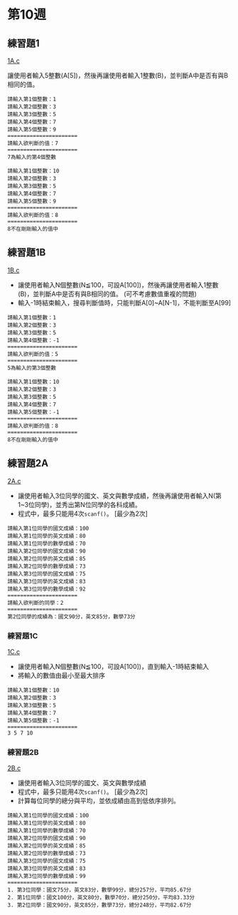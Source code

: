 # 第10週

## 練習題1

[1A.c](1A.c)

讓使用者輸入5整數(A[5])，然後再讓使用者輸入1整數(B)，並判斷A中是否有與B相同的值。

```
請輸入第1個整數：1
請輸入第2個整數：3
請輸入第3個整數：5
請輸入第4個整數：7
請輸入第5個整數：9
======================
請輸入欲判斷的值：7
======================
7為輸入的第4個整數
```

```
請輸入第1個整數：10
請輸入第2個整數：3
請輸入第3個整數：5
請輸入第4個整數：7
請輸入第5個整數：9
======================
請輸入欲判斷的值：8
======================
8不在剛剛輸入的值中
```

## 練習題1B

[1B.c](1B.c)

- 讓使用者輸入N個整數(N≦100，可設A[100])，然後再讓使用者輸入1整數(B)，並判斷A中是否有與B相同的值。 (可不考慮數值重複的問題)
- 輸入-1時結束輸入，搜尋判斷值時，只能判斷A[0]~A[N-1]，不能判斷至A[99]

```
請輸入第1個整數：1
請輸入第2個整數：3
請輸入第3個整數：5
請輸入第4個整數：-1
======================
請輸入欲判斷的值：5
======================
5為輸入的第3個整數
```

```
請輸入第1個整數：10
請輸入第2個整數：3
請輸入第3個整數：5
請輸入第4個整數：7
請輸入第5個整數：-1
======================
請輸入欲判斷的值：8
======================
8不在剛剛輸入的值中
```

## 練習題2A

[2A.c](2A.c)

- 讓使用者輸入3位同學的國文、英文與數學成績，然後再讓使用者輸入N(第1~3位同學)，並秀出第N位同學的各科成績。
- 程式中，最多只能用4次`scanf()`。 [最少為2次]

```
請輸入第1位同學的國文成績：100
請輸入第1位同學的英文成績：80
請輸入第1位同學的數學成績：70
請輸入第2位同學的國文成績：90
請輸入第2位同學的英文成績：85
請輸入第2位同學的數學成績：73
請輸入第3位同學的國文成績：75
請輸入第3位同學的英文成績：83
請輸入第3位同學的數學成績：92
======================
請輸入欲判斷的同學：2
======================
第2位同學的成績為：國文90分，英文85分，數學73分
```

### 練習題1C

[1C.c](1C.c)

- 讓使用者輸入N個整數(N≦100，可設A[100])，直到輸入-1時結束輸入
- 將輸入的數值由最小至最大排序

```
請輸入第1個整數：10
請輸入第2個整數：3
請輸入第3個整數：5
請輸入第4個整數：7
請輸入第5個整數：-1
======================
3 5 7 10
```

### 練習題2B

[2B.c](2B.c)

- 讓使用者輸入3位同學的國文、英文與數學成績
- 程式中，最多只能用4次`scanf()`。 [最少為2次]
- 計算每位同學的總分與平均，並依成績由高到低依序排列。

```
請輸入第1位同學的國文成績：100
請輸入第1位同學的英文成績：80
請輸入第1位同學的數學成績：70
請輸入第2位同學的國文成績：90
請輸入第2位同學的英文成績：85
請輸入第2位同學的數學成績：73
請輸入第3位同學的國文成績：75
請輸入第3位同學的英文成績：83
請輸入第3位同學的數學成績：99
======================
1. 第3位同學：國文75分，英文83分，數學99分，總分257分，平均85.67分
2. 第1位同學：國文100分，英文80分，數學70分，總分250分，平均83.33分
3. 第2位同學：國文90分，英文85分，數學73分，總分248分，平均82.67分
```
